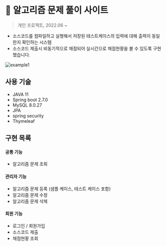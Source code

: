 # 🚀 알고리즘 문제 풀이 사이트

> 개인 프로젝트, 2022.06 ~ 
- 소스코드를 컴파일하고 실행해서 저장된 테스트케이스의 입력에 대해 출력이 동일한지 확인하는 시스템
- 소스코드 제출시 비동기적으로 채점되어 실시간으로 채점현황을 볼 수 있도록 구현했습니다.

![example1](https://user-images.githubusercontent.com/76832861/175816771-df7cfc13-935d-4770-9434-e1021b186b5e.gif)


## 사용 기술
- JAVA 11
- Spring boot 2.7.0
- MySQL 8.0.27
- JPA
- spring security
- Thymeleaf

## 구현 목록
#### 공통 기능
  - 알고리즘 문제 조회
#### 관리자 기능
  - 알고리즘 문제 등록 (샘플 케이스, 테스트 케이스 포함)
  - 알고리즘 문제 수정
  - 알고리즘 문제 삭제
#### 회원 기능
  - 로그인 / 회원가입
  - 소스코드 제출
  - 채점현황 조회

